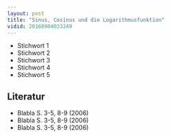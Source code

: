 ```yaml
---
layout: post
title: "Sinus, Cosinus und die Logarithmusfunktion"
vidid: 20160904033249
---
```

- Stichwort 1
- Stichwort 2
- Stichwort 3
- Stichwort 4
- Stichwort 5

## Literatur
- Blabla S. 3-5, 8-9 (2006)
- Blabla S. 3-5, 8-9 (2006)
- Blabla S. 3-5, 8-9 (2006)
